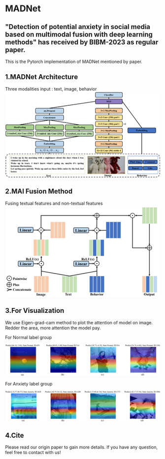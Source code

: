 # MADNet
## "Detection of potential anxiety in social media based on multimodal fusion with deep learning methods" has received by BIBM-2023 as regular paper.
This is the Pytorch implementation of MADNet mentioned by paper.

## 1.MADNet Architecture
Three modalities input : text, image, behavior
<img src='./fig/MADNet.png' style='zoon:60%;' />

## 2.MAI Fusion Method
Fusing textual features and non-textual features
<img src='./fig/MAI.png' style='zoon:60%;' />

## 3.For Visualization

We use Eigen-grad-cam method to plot the attention of model on image.
Redder the area, more attention the model pay.

For Normal label group

<img src='./fig/Normal.png' style='zoon:80%;' />

For Anxiety label group

<img src='./fig/Anxiety.png' style='zoon:80%;' />

## 4.Cite
Please read our origin paper to gain more details. If you have any question, feel free to contact with us!





